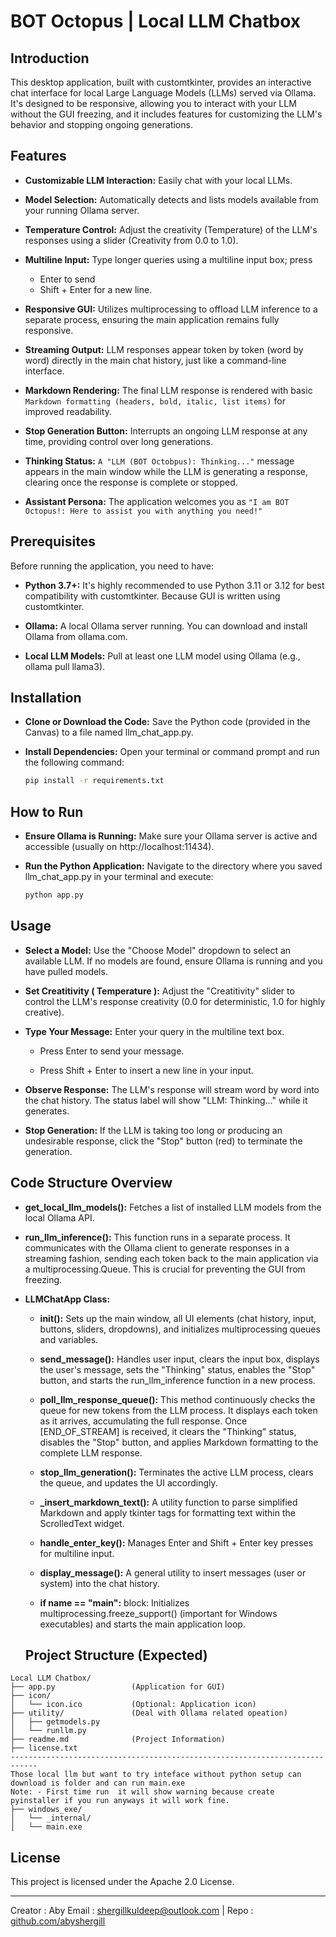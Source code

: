 # BOT Octopus | Local LLM Chatbox
## Introduction
This desktop application, built with customtkinter, provides an interactive chat interface for local Large Language Models (LLMs) served via Ollama. It's designed to be responsive, allowing you to interact with your LLM without the GUI freezing, and it includes features for customizing the LLM's behavior and stopping ongoing generations.

## Features
* **Customizable LLM Interaction:** Easily chat with your local LLMs.

* **Model Selection:** Automatically detects and lists models available from your running Ollama server.

* **Temperature Control:** Adjust the creativity (Temperature) of the LLM's responses using a slider (Creativity from 0.0 to 1.0).

* **Multiline Input:** Type longer queries using a multiline input box; press 
    * Enter to send
    * Shift + Enter for a new line.

* **Responsive GUI:** Utilizes multiprocessing to offload LLM inference to a separate process, ensuring the main application remains fully responsive.

* **Streaming Output:** LLM responses appear token by token (word by word) directly in the main chat history, just like a command-line interface.

* **Markdown Rendering:** The final LLM response is rendered with basic `Markdown formatting (headers, bold, italic, list items)` for improved readability.

* **Stop Generation Button:** Interrupts an ongoing LLM response at any time, providing control over long generations.

* **Thinking Status:** `A "LLM (BOT Octobpus): Thinking..."` message appears in the main window while the LLM is generating a response, clearing once the response is complete or stopped.

* **Assistant Persona:** The application welcomes you as `"I am BOT Octopus!: Here to assist you with anything you need!"`

## Prerequisites
Before running the application, you need to have:

* **Python 3.7+:** It's highly recommended to use Python 3.11 or 3.12 for best compatibility with customtkinter. Because GUI is written using customtkinter.

* **Ollama:** A local Ollama server running. You can download and install Ollama from ollama.com.

* **Local LLM Models:** Pull at least one LLM model using Ollama (e.g., ollama pull llama3).

## Installation
* **Clone or Download the Code:** Save the Python code (provided in the Canvas) to a file named llm_chat_app.py.

* **Install Dependencies:** Open your terminal or command prompt and run the following command:
    ```bash
    pip install -r requirements.txt
    ```

## How to Run
* **Ensure Ollama is Running:** Make sure your Ollama server is active and accessible (usually on http://localhost:11434).


* **Run the Python Application:** Navigate to the directory where you saved llm_chat_app.py in your terminal and execute:
    ```bash
    python app.py
    ```

## Usage
* **Select a Model:** Use the "Choose Model" dropdown to select an available LLM. If no models are found, ensure Ollama is running and you have pulled models.

* **Set Creatitivity ( Temperature ):** Adjust the "Creatitivity" slider to control the LLM's response creativity (0.0 for deterministic, 1.0 for highly creative).

* **Type Your Message:** Enter your query in the multiline text box.

    * Press Enter to send your message.

    * Press Shift + Enter to insert a new line in your input.

* **Observe Response:** The LLM's response will stream word by word into the chat history. The status label will show "LLM: Thinking..." while it generates.

* **Stop Generation:** If the LLM is taking too long or producing an undesirable response, click the "Stop" button (red) to terminate the generation.

## Code Structure Overview
* **get_local_llm_models():** Fetches a list of installed LLM models from the local Ollama API.

* **run_llm_inference():** This function runs in a separate process. It communicates with the Ollama client to generate responses in a streaming fashion, sending each token back to the main application via a multiprocessing.Queue. This is crucial for preventing the GUI from freezing.

* **LLMChatApp Class:**

    * **__init__():** Sets up the main window, all UI elements (chat history, input, buttons, sliders, dropdowns), and initializes multiprocessing queues and variables.

    * **send_message():** Handles user input, clears the input box, displays the user's message, sets the "Thinking" status, enables the "Stop" button, and starts the run_llm_inference function in a new process.

    * **poll_llm_response_queue():** This method continuously checks the queue for new tokens from the LLM process. It displays each token as it arrives, accumulating the full response. Once [END_OF_STREAM] is received, it clears the "Thinking" status, disables the "Stop" button, and applies Markdown formatting to the complete LLM response.

    * **stop_llm_generation():** Terminates the active LLM process, clears the queue, and updates the UI accordingly.

    * **_insert_markdown_text():** A utility function to parse simplified Markdown and apply tkinter tags for formatting text within the ScrolledText widget.

    * **handle_enter_key():** Manages Enter and Shift + Enter key presses for multiline input.

    * **display_message():** A general utility to insert messages (user or system) into the chat history.

    * **if __name__ == "__main__":** block: Initializes multiprocessing.freeze_support() (important for Windows executables) and starts the main application loop.

    ## Project Structure (Expected)
```
Local LLM Chatbox/
├── app.py                 (Application for GUI)
├── icon/
│   └── icon.ico           (Optional: Application icon)
├── utility/               (Deal with Ollama related opeation)
│   ├── getmodels.py
│   └── runllm.py
├── readme.md              (Project Information)
├── license.txt
----------------------------------------------------------------------------
Those local llm but want to try inteface without python setup can download is folder and can run main.exe
Note: - First time run  it will show warning because create pyinstaller if you run anyways it will work fine.
├── windows_exe/   
│   └── _internal/
│   └── main.exe   

```

## License

This project is licensed under the Apache 2.0 License.

---
Creator : Aby Email : shergillkuldeep@outlook.com | Repo : [github.com/abyshergill](https://github.com/abyshergill/Local_LLM_Chatbox)